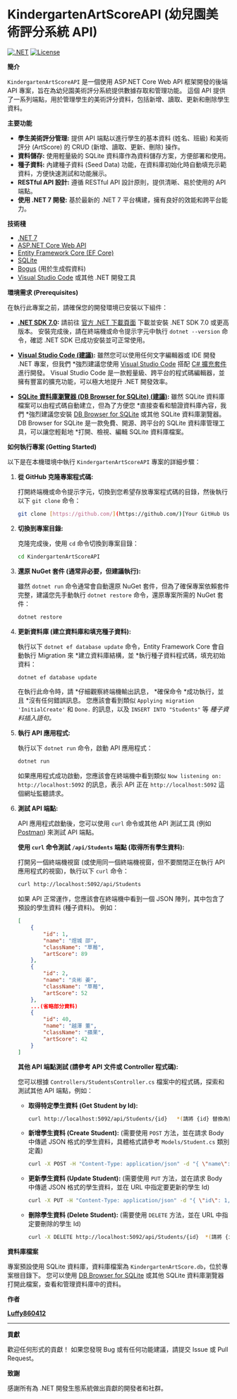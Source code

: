 # KindergartenArtScoreAPI (幼兒園美術評分系統 API)

[![.NET](https://github.com/Luffy860412/KindergartenArtScoreAPI/workflows/.NET/badge.svg)](https://github.com/Luffy860412/KindergartenArtScoreAPI/actions/workflows/.NET.yml)  [![License](https://img.shields.io/badge/License-MIT-blue.svg)](https://opensource.org/licenses/MIT)

**簡介**

`KindergartenArtScoreAPI` 是一個使用 ASP.NET Core Web API 框架開發的後端 API 專案，旨在為幼兒園美術評分系統提供數據存取和管理功能。 這個 API 提供了一系列端點，用於管理學生的美術評分資料，包括新增、讀取、更新和刪除學生資料。

**主要功能**

* **學生美術評分管理:** 提供 API 端點以進行學生的基本資料 (姓名、班級) 和美術評分 (ArtScore) 的 CRUD (新增、讀取、更新、刪除) 操作。
* **資料儲存:** 使用輕量級的 SQLite 資料庫作為資料儲存方案，方便部署和使用。
* **種子資料:** 內建種子資料 (Seed Data) 功能，在資料庫初始化時自動填充示範資料，方便快速測試和功能展示。
* **RESTful API 設計:** 遵循 RESTful API 設計原則，提供清晰、易於使用的 API 端點。
* **使用 .NET 7 開發:** 基於最新的 .NET 7 平台構建，擁有良好的效能和跨平台能力。

**技術棧**

* [.NET 7](https://dotnet.microsoft.com/zh-tw/download/dotnet/7.0)
* [ASP.NET Core Web API](https://learn.microsoft.com/zh-tw/aspnet/core/web-api/?view=aspnetcore-7.0)
* [Entity Framework Core (EF Core)](https://learn.microsoft.com/zh-tw/ef/core/)
* [SQLite](https://www.sqlite.org/index.html)
* [Bogus](https://github.com/bchavez/Bogus) (用於生成假資料)
* [Visual Studio Code](https://code.visualstudio.com/) 或其他 .NET 開發工具

**環境需求 (Prerequisites)**

在執行此專案之前，請確保您的開發環境已安裝以下組件：

* **[.NET SDK 7.0](https://dotnet.microsoft.com/zh-tw/download/dotnet/7.0):**  請前往 [官方 .NET 下載頁面](https://dotnet.microsoft.com/zh-tw/download/dotnet/7.0)  下載並安裝 .NET SDK 7.0 或更高版本。  安裝完成後，請在終端機或命令提示字元中執行 `dotnet --version`  命令，確認 .NET SDK  已成功安裝並可正常使用。

* **[Visual Studio Code (建議)](https://code.visualstudio.com/):**  雖然您可以使用任何文字編輯器或 IDE 開發 .NET 專案，但我們 *強烈建議您使用 [Visual Studio Code](https://code.visualstudio.com/)  搭配 [C# 擴充套件](https://marketplace.visualstudio.com/items?itemName=ms-dotnettools.csharp)  進行開發。  Visual Studio Code  是一款輕量級、跨平台的程式碼編輯器，並擁有豐富的擴充功能，可以極大地提升 .NET 開發效率。

* **[SQLite 資料庫瀏覽器 (DB Browser for SQLite) (建議)](https://sqlitebrowser.org/):**  雖然 SQLite 資料庫檔案可以由程式碼自動建立，但為了方便您 *直接查看和驗證資料庫內容，我們 *強烈建議您安裝 [DB Browser for SQLite](https://sqlitebrowser.org/)  或其他 SQLite 資料庫瀏覽器。  DB Browser for SQLite  是一款免費、開源、跨平台的 SQLite 資料庫管理工具，可以讓您輕鬆地 *打開、檢視、編輯 SQLite 資料庫檔案。

**如何執行專案 (Getting Started)**

以下是在本機環境中執行 `KindergartenArtScoreAPI` 專案的詳細步驟：

1.  **從 GitHub 克隆專案程式碼:**

    打開終端機或命令提示字元，切換到您希望存放專案程式碼的目錄，然後執行以下 `git clone` 命令：

    ```bash
    git clone [https://github.com/](https://github.com/)[Your GitHub Username]/KindergartenArtScoreAPI.git  *(請將 [Your GitHub Username] 替換為您的 GitHub 用户名，並確認倉庫名稱是否正確)*
    ```

2.  **切換到專案目錄:**

    克隆完成後，使用 `cd` 命令切換到專案目錄：

    ```bash
    cd KindergartenArtScoreAPI
    ```

3.  **還原 NuGet 套件 (通常非必要，但建議執行):**

    雖然 `dotnet run` 命令通常會自動還原 NuGet 套件，但為了確保專案依賴套件完整，建議您先手動執行 `dotnet restore` 命令，還原專案所需的 NuGet 套件：

    ```bash
    dotnet restore
    ```

4.  **更新資料庫 (建立資料庫和填充種子資料):**

    執行以下 `dotnet ef database update` 命令，Entity Framework Core  會自動執行 Migration  來 *建立資料庫結構，並 *執行種子資料程式碼，填充初始資料：

    ```bash
    dotnet ef database update
    ```

    在執行此命令時，請 *仔細觀察終端機輸出訊息， *確保命令 *成功執行，並且 *沒有任何錯誤訊息。  您應該會看到類似 `Applying migration 'InitialCreate'` 和 `Done.`  的訊息，以及 `INSERT INTO "Students"`  等 *種子資料插入語句。*

5.  **執行 API 應用程式:**

    執行以下 `dotnet run` 命令，啟動 API 應用程式：

    ```bash
    dotnet run
    ```

    如果應用程式成功啟動，您應該會在終端機中看到類似 `Now listening on: http://localhost:5092`  的訊息，表示 API  正在 `http://localhost:5092`  這個網址監聽請求。

6.  **測試 API 端點:**

    API 應用程式啟動後，您可以使用 `curl` 命令或其他 API  測試工具 (例如 [Postman](https://www.postman.com/))  來測試 API 端點。

    **使用 `curl` 命令測試 `/api/Students`  端點 (取得所有學生資料):**

    打開另一個終端機視窗 (或使用同一個終端機視窗，但不要關閉正在執行 API 應用程式的視窗)，執行以下 `curl` 命令：

    ```bash
    curl http://localhost:5092/api/Students
    ```

    如果 API  正常運作，您應該會在終端機中看到一個 JSON  陣列，其中包含了預設的學生資料 (種子資料)。  例如：

    ```json
    [
        {
            "id": 1,
            "name": "煜城 邵",
            "className": "草莓",
            "artScore": 89
        },
        {
            "id": 2,
            "name": "炎彬 姜",
            "className": "草莓",
            "artScore": 52
        },
        ...(省略部分資料)
        {
            "id": 40,
            "name": "越澤 董",
            "className": "蘋果",
            "artScore": 42
        }
    ]
    ```

    **其他 API 端點測試 (請參考 API 文件或 Controller 程式碼):**

    您可以根據 `Controllers/StudentsController.cs`  檔案中的程式碼，探索和測試其他 API 端點，例如：

    * **取得特定學生資料 (Get Student by Id):**
      ```bash
      curl http://localhost:5092/api/Students/{id}   *(請將 {id} 替換為實際的學生 Id，例如 1, 2, 3 等)*
      ```
    * **新增學生資料 (Create Student):**  (需要使用 `POST` 方法，並在請求 Body 中傳遞 JSON  格式的學生資料，具體格式請參考 `Models/Student.cs`  類別定義)
      ```bash
      curl -X POST -H "Content-Type: application/json" -d "{ \"name\": \"新的學生姓名\", \"className\": \"新的班級名稱\", \"artScore\": 95 }" http://localhost:5092/api/Students
      ```
    * **更新學生資料 (Update Student):**  (需要使用 `PUT` 方法，並在請求 Body 中傳遞 JSON  格式的學生資料，並在 URL 中指定要更新的學生 Id)
      ```bash
      curl -X PUT -H "Content-Type: application/json" -d "{ \"id\": 1, \"name\": \"更新後的學生姓名\", \"className\": \"更新後的班級名稱\", \"artScore\": 98 }" http://localhost:5092/api/Students/1
      ```
    * **刪除學生資料 (Delete Student):**  (需要使用 `DELETE` 方法，並在 URL 中指定要刪除的學生 Id)
      ```bash
      curl -X DELETE http://localhost:5092/api/Students/{id}  *(請將 {id} 替換為實際的學生 Id，例如 1, 2, 3 等)*
      ```

**資料庫檔案**

專案預設使用 SQLite  資料庫，資料庫檔案為 `KindergartenArtScore.db`，位於專案根目錄下。  您可以使用 [DB Browser for SQLite](https://sqlitebrowser.org/)  或其他 SQLite 資料庫瀏覽器打開此檔案，查看和管理資料庫中的資料。


**作者**

[**Luffy860412**](https://github.com/Luffy860412)

***

**貢獻**

歡迎任何形式的貢獻！  如果您發現 Bug  或有任何功能建議，請提交 Issue  或 Pull Request。

**致謝**

感謝所有為 .NET 開發生態系統做出貢獻的開發者和社群。